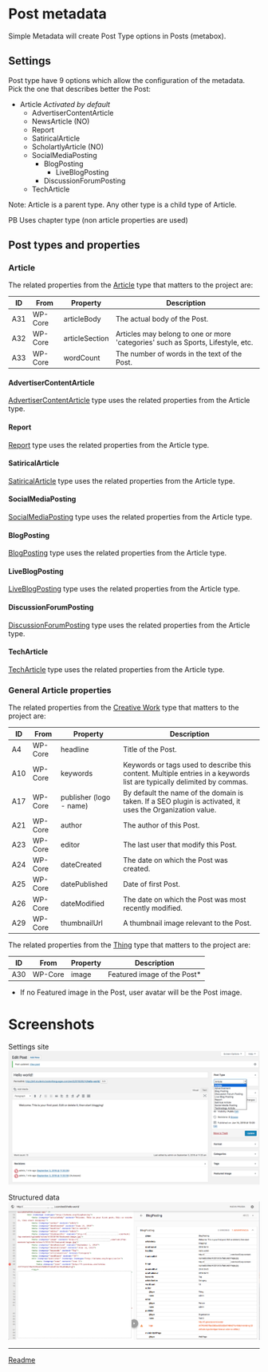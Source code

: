 # Post metadata
Simple Metadata will create Post Type options in Posts (metabox).

## Settings
Post type have 9 options which allow the configuration of the metadata. Pick the one that describes better the Post:
* Article *Activated by default*
  * AdvertiserContentArticle
  * NewsArticle (NO)
  * Report
  * SatiricalArticle
  * ScholartlyArticle (NO)
  * SocialMediaPosting
    * BlogPosting
      * LiveBlogPosting
    * DiscussionForumPosting
  * TechArticle

Note: Article is a parent type. Any other type is a child type of Article.

PB Uses chapter type (non article properties are used)

## Post types and properties

### Article

The related properties from the [Article](https://schema.org/Article "https://schema.org/Article") type that matters to the project are:

| ID  | From    | Property       | Description                                                                     |
| --- | ------- | -------------- | ------------------------------------------------------------------------------- |
| A31 | WP-Core | articleBody    | The actual body of the Post.                                                    |
| A32 | WP-Core | articleSection | Articles may belong to one or more 'categories' such as Sports, Lifestyle, etc. |
| A33 | WP-Core | wordCount      | The number of words in the text of the Post.                                    |

#### AdvertiserContentArticle

[AdvertiserContentArticle](https://schema.org/AdvertiserContentArticle "https://schema.org/AdvertiserContentArticle") type uses the related properties from the Article type.

#### Report

[Report](https://schema.org/Report "https://schema.org/Report") type uses the related properties from the Article type.

#### SatiricalArticle

[SatiricalArticle](https://schema.org/SatiricalArticle "https://schema.org/SatiricalArticle") type uses the related properties from the Article type.

#### SocialMediaPosting

[SocialMediaPosting](https://schema.org/SocialMediaPosting "https://schema.org/SocialMediaPosting") type uses the related properties from the Article type.

#### BlogPosting

[BlogPosting](https://schema.org/BlogPosting "https://schema.org/BlogPosting") type uses the related properties from the Article type.

#### LiveBlogPosting

[LiveBlogPosting](https://schema.org/LiveBlogPosting "https://schema.org/LiveBlogPosting") type uses the related properties from the Article type.

#### DiscussionForumPosting

[DiscussionForumPosting](https://schema.org/DiscussionForumPosting "https://schema.org/DiscussionForumPosting") type uses the related properties from the Article type.

#### TechArticle

[TechArticle](https://schema.org/TechArticle "https://schema.org/TechArticle") type uses the related properties from the Article type.

### General Article properties

The related properties from the [Creative Work](https://schema.org/CreativeWork "https://schema.org/CreativeWork") type that matters to the project are:

| ID  | From    | Property                | Description                                                                                                            |
| --- | ------- | ----------------------- | ---------------------------------------------------------------------------------------------------------------------- |
| A4  | WP-Core | headline                | Title of the Post.                                                                                                     |
| A10 | WP-Core | keywords                |	Keywords or tags used to describe this content. Multiple entries in a keywords list are typically delimited by commas. |
| A17 | WP-Core | publisher (logo - name) | By default the name of the domain is taken. If a SEO plugin is activated, it uses the Organization value.              |
| A21 | WP-Core | author                  | The author of this Post.                                                                                               |
| A23 | WP-Core | editor                  | The last user that modify this Post.                                                                                   |
| A24 | WP-Core | dateCreated             | The date on which the Post was created.                                                                                |
| A25 | WP-Core | datePublished           | Date of first Post.                                                                                                    |
| A26 | WP-Core | dateModified            | The date on which the Post was most recently modified.                                                                 |
| A29 | WP-Core | thumbnailUrl            | A thumbnail image relevant to the Post.                                                                                |

The related properties from the [Thing](https://schema.org/Thing "https://schema.org/Thing") type that matters to the project are:

| ID  | From    | Property | Description                  |
| --- | ------- | -------- | ---------------------------- |
| A30  | WP-Core | image    | Featured image of the Post*  |

* If no Featured image in the Post, user avatar will be the Post image.

# Screenshots
Settings site
![settings-post](/doc/images/settings-post.png)

Structured data
![structured-data-post](/doc/images/structured-data-post.png)

---

[Readme](//Readme.md)
